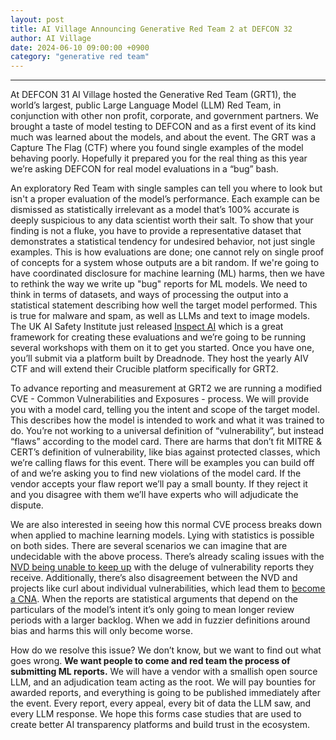```yaml
---
layout: post
title: AI Village Announcing Generative Red Team 2 at DEFCON 32
author: AI Village
date: 2024-06-10 09:00:00 +0900
category: "generative red team"
---
```


******

At DEFCON 31 AI Village hosted the Generative Red Team (GRT1), the world’s largest, public Large Language Model (LLM) Red Team, in conjunction with other non profit, corporate, and government partners. We brought a taste of model testing to DEFCON and as a first event of its kind much was learned about the models, and about the event. The GRT was a Capture The Flag (CTF) where you found single examples of the model behaving poorly. Hopefully it prepared you for the real thing as this year we’re asking DEFCON for real model evaluations in  a “bug” bash. 

An exploratory Red Team with single samples can tell you where to look but isn't a proper evaluation of the model’s performance. Each example can be dismissed as statistically irrelevant as a model that’s 100% accurate is deeply suspicious to any data scientist worth their salt. To show that your finding is not a fluke, you have to provide a representative dataset that demonstrates a statistical tendency for undesired behavior, not just single examples. This is how evaluations are done; one cannot rely on single proof of concepts for a system whose outputs are a bit random. If we're going to have coordinated disclosure for machine learning (ML) harms, then we have to rethink the way we write up "bug" reports for ML models. We need to think in terms of datasets, and ways of  processing the output into a statistical statement describing how well the target model performed. This is true for malware and spam, as well as LLMs and text to image models. The UK AI Safety Institute just released [Inspect AI](https://ukgovernmentbeis.github.io/inspect_ai/) which is a great framework for creating these evaluations and we’re going to be running several workshops with them on it to get you started. Once you have one, you’ll submit via a platform built by Dreadnode. They host the yearly AIV CTF and will extend their Crucible platform specifically for GRT2.

To advance reporting and measurement at GRT2 we are running a modified CVE - Common Vulnerabilities and Exposures - process. We will provide you with a model card, telling you the intent and scope of the target model. This describes how the model is intended to work and what it was trained to do. You’re not working to a universal definition of “vulnerability”, but instead “flaws” according to the model card. There are harms that don’t fit MITRE & CERT’s definition of vulnerability, like bias against protected classes, which we’re calling flaws for this event. There will be examples you can build off of and we’re asking you to find new violations of the model card. If the vendor accepts your flaw report we’ll pay a small bounty. If they reject it and you disagree with them we’ll have experts who will adjudicate the dispute.

We are also interested in seeing how this normal CVE process breaks down when applied to machine learning models. Lying with statistics is possible on both sides. There are several scenarios we can imagine that are undecidable with the above process. There’s already scaling issues with the [NVD being unable to keep up](https://www.cybersecuritydive.com/news/nist-national-vulnerability-database/712826/) with the deluge of vulnerability reports they receive. Additionally, there’s also disagreement between the NVD and projects like curl about individual vulnerabilities, which lead them to [become a CNA](https://daniel.haxx.se/blog/2024/02/21/disputed-not-rejected/). When the reports are statistical arguments that depend on the particulars of the model’s intent it’s only going to mean longer review periods with a larger backlog. When we add in fuzzier definitions around bias and harms this will only become worse. 

How do we resolve this issue? We don’t know, but we want to find out what goes wrong. **We want people to come and red team the process of submitting ML reports.** We will have a vendor with a smallish open source LLM, and an adjudication team acting as the root. We will pay bounties for awarded reports, and everything is going to be published immediately after the event. Every report, every appeal, every bit of data the LLM saw, and every LLM response. We hope this forms case studies that are used to create better AI transparency platforms and build trust in the ecosystem.